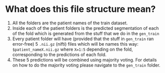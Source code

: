 # What does this file structure mean?
1. All the folders are the patient names of the train dataset.
2. Inside each of the patient folders is the predicted segmentation of each of the fold which is generated from the stuff that we do in the `gen_train` 
3. Every patient folder will have (provided that the stuff in `gen_train` ran error-free) 5 `.nii.gz` (nifti) files which will be names this way: `$patient_nameX.nii.gz` where `X=1:5` depending on the fold, corresponding to the predictions of each fold.
4. These 5 predictions will be combined using majority voting. For details on how to do the majority voting please navigate to the `gen_train` folder.
